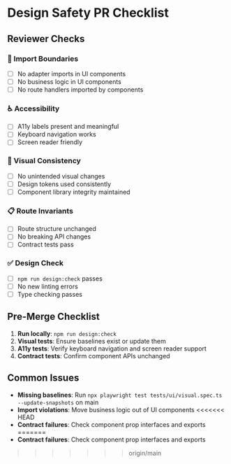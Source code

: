 # Design Safety PR Checklist

## Reviewer Checks

### 🚫 Import Boundaries
- [ ] No adapter imports in UI components
- [ ] No business logic in UI components  
- [ ] No route handlers imported by components

### ♿ Accessibility
- [ ] A11y labels present and meaningful
- [ ] Keyboard navigation works
- [ ] Screen reader friendly

### 🎨 Visual Consistency
- [ ] No unintended visual changes
- [ ] Design tokens used consistently
- [ ] Component library integrity maintained

### 📋 Route Invariants
- [ ] Route structure unchanged
- [ ] No breaking API changes
- [ ] Contract tests pass

### ✅ Design Check
- [ ] `npm run design:check` passes
- [ ] No new linting errors
- [ ] Type checking passes

## Pre-Merge Checklist

1. **Run locally**: `npm run design:check`
2. **Visual tests**: Ensure baselines exist or update them
3. **A11y tests**: Verify keyboard navigation and screen reader support
4. **Contract tests**: Confirm component APIs unchanged

## Common Issues

- **Missing baselines**: Run `npx playwright test tests/ui/visual.spec.ts --update-snapshots` on main
- **Import violations**: Move business logic out of UI components
<<<<<<< HEAD
- **Contract failures**: Check component prop interfaces and exports
=======
- **Contract failures**: Check component prop interfaces and exports
>>>>>>> origin/main
